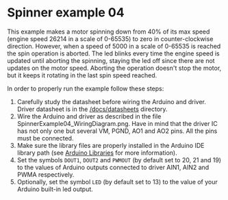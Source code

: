 # Spinner example 04
This example makes a motor spinning down from 40% of its max speed (engine speed 26214 in a scale of 0-65535) to zero in counter-clockwise direction. However, when a speed of 5000 in a scale of 0-65535 is reached the spin operation is aborted. The led blinks every time the engine speed is updated until aborting the spinning, staying the led off since there are not updates on the motor speed. Aborting the operation doesn't stop the motor, but it keeps it rotating in the last spin speed reached.

In order to properly run the example follow these steps:
1. Carefully study the datasheet before wiring the Arduino and driver. Driver datasheet is in the [/docs/datasheets](https://github.com/VGavara/ArduinoTB6612FNG/tree/main/docs/datasheets) directory.
2. Wire the Arduino and driver as described in the file SpinnerExample04_WiringDiagram.png. Have in mind that the driver IC has not only one but several VM, PGND, AO1 and AO2 pins. All the pins must be connected. 
3. Make sure the library files are properly installed in the Arduino IDE library path (see [Arduino Libraries](https://www.arduino.cc/en/Hacking/Libraries) for more information).
4. Set the symbols `DOUT1`, `DOUT2` and `PWMOUT` (by default set to 20, 21 and 19) to the values of Arduino outputs connected to driver AIN1, AIN2 and PWMA respectively.
5. Optionally, set the symbol `LED` (by default set to 13) to the value of your Arduino built-in led output.
